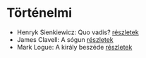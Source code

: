 # Történelmi

- Henryk Sienkiewicz: Quo vadis? [részletek](../_details/Henryk%20Sienkiewicz.md#id_386)
- James Clavell: A sógun [részletek](../_details/James%20Clavell.md#id_168)
- Mark Logue: A király beszéde [részletek](../_details/Mark%20Logue.md#id_298)